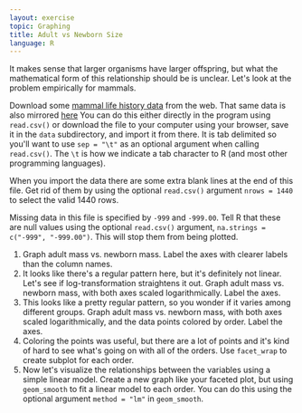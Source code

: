```yaml
---
layout: exercise
topic: Graphing
title: Adult vs Newborn Size
language: R
---
```


It makes sense that larger organisms have larger offspring, but what the
mathematical form of this relationship should be is unclear. Let's look at the
problem empirically for mammals.

Download some
[mammal life history data](https://esapubs.org/archive/ecol/E084/093/Mammal_lifehistories_v2.txt)
from the web. That same data is also mirrored [here](http://gannet.fish.washington.edu/seashell/snaps/Mammal_lifehistories_v2.txt) You can do this either directly in the program using `read.csv()`
or download the file to your computer using your browser, save it in the `data`
subdirectory, and import it from there. It is tab delimited so you'll want to
use `sep = "\t"` as an optional argument when calling `read.csv()`. The `\t` is
how we indicate a tab character to R (and most other programming languages).

When you import the data there are some extra blank lines at
the end of this file. Get rid of them by using the optional `read.csv()`
argument `nrows = 1440` to select the valid 1440 rows.

Missing data in this file is specified by `-999` and `-999.00`. Tell R that
these are null values using the optional `read.csv()` argument,
`na.strings = c("-999", "-999.00")`. This will stop them from being plotted.

1. Graph adult mass vs. newborn mass. Label the axes with clearer labels than
   the column names.
2. It looks like there's a regular pattern here, but it's definitely not
   linear. Let's see if log-transformation straightens it out. Graph adult mass
   vs. newborn mass, with both axes scaled logarithmically. Label the axes.
3. This looks like a pretty regular pattern, so you wonder if it varies among
   different groups. Graph adult mass vs. newborn mass, with both axes scaled
   logarithmically, and the data points colored by order. Label the axes.
4. Coloring the points was useful, but there are a lot of points and it's kind
   of hard to see what's going on with all of the orders. Use `facet_wrap` to
   create subplot for each order.
5. Now let's visualize the relationships between the variables using a simple
   linear model. Create a new graph like your faceted plot, but using
   `geom_smooth` to fit a linear model to each order. You can do this using the
   optional argument `method = "lm"` in `geom_smooth`.
